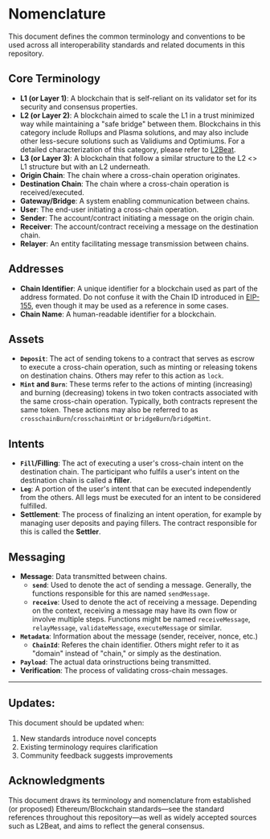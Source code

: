 # Nomenclature

This document defines the common terminology and conventions to be used across all interoperability standards and related documents in this repository.

## Core Terminology

- **L1 (or Layer 1)**: A blockchain that is self-reliant on its validator set for its security and consensus properties.
- **L2 (or Layer 2)**: A blockchain aimed to scale the L1 in a trust minimized way  while maintaining a "safe bridge" between them. Blockchains in this category include Rollups and Plasma solutions, and may also include other less-secure solutions such as Validiums and Optimiums. For a detailed characterization of this category, please refer to [L2Beat](https://l2beat.com/).
- **L3 (or Layer 3)**: A blockchain that follow a similar structure to the L2 <> L1 structure but with an L2 underneath.
- **Origin Chain**: The chain where a cross-chain operation originates.
- **Destination Chain**: The chain where a cross-chain operation is received/executed.
- **Gateway/Bridge**: A system enabling communication between chains.
- **User**: The end-user initiating a cross-chain operation.
- **Sender**: The account/contract initiating a message on the origin chain.
- **Receiver**: The account/contract receiving a message on the destination chain.
- **Relayer**: An entity facilitating message transmission between chains.


## Addresses

- **Chain Identifier**: A unique identifier for a blockchain used as part of the address formated. Do not confuse it with the Chain ID introduced in [EIP-155](https://github.com/ethereum/EIPs/blob/master/EIPS/eip-155.md), even though it may be used as a reference in some cases.
- **Chain Name**: A human-readable identifier for a blockchain.

## Assets

- **`Deposit`**:  The act of sending tokens to a contract that serves as escrow to execute a cross-chain operation, such as minting or releasing tokens on destination chains. Others may refer to this action as `lock`.
- **`Mint` and `Burn`**: These terms refer to the actions of minting (increasing) and burning (decreasing) tokens in two token contracts associated with the same cross-chain operation. Typically, both contracts represent the same token. These actions may also be referred to as `crosschainBurn`/`crosschainMint` or `bridgeBurn`/`bridgeMint`.

## Intents

- **`Fill`/Filling**: The act of executing a user's cross-chain intent on the destination chain. The participant who fulfils a user's intent on the destination chain is called a **filler**.
- **`Leg`**: A portion of the user's intent that can be executed independently from the others. All legs must be executed for an intent to be considered fulfilled.
- **Settlement**: The process of finalizing an intent operation, for example by managing user deposits and paying fillers. The contract responsible for this is called the **Settler**.

## Messaging

- **Message**: Data transmitted between chains.
  - **`send`**: Used to denote the act of sending a message. Generally, the functions responsible for this are named `sendMessage`.
  - **`receive`**: Used to denote the act of receiving a message. Depending on the context, receiving a message may have its own flow or involve multiple steps. Functions might be named `receiveMessage`, `relayMessage`, `validateMessage`, `executeMessage` or similar.
- **`Metadata`**: Information about the message (sender, receiver, nonce, etc.)
  - **`ChainId`**: Referes the chain identifier. Others might refer to it as "domain" instead of "chain," or simply as the destination.
- **`Payload`**: The actual data orinstructions being transmitted.
- **Verification**: The process of validating cross-chain messages.
 


---



## Updates:

This document should be updated when:
1. New standards introduce novel concepts
2. Existing terminology requires clarification
3. Community feedback suggests improvements

## Acknowledgments

This document draws its terminology and nomenclature from established (or proposed) Ethereum/Blockchain standards—see the standard references throughout this repository—as well as widely accepted sources such as L2Beat, and aims to reflect the general consensus.
